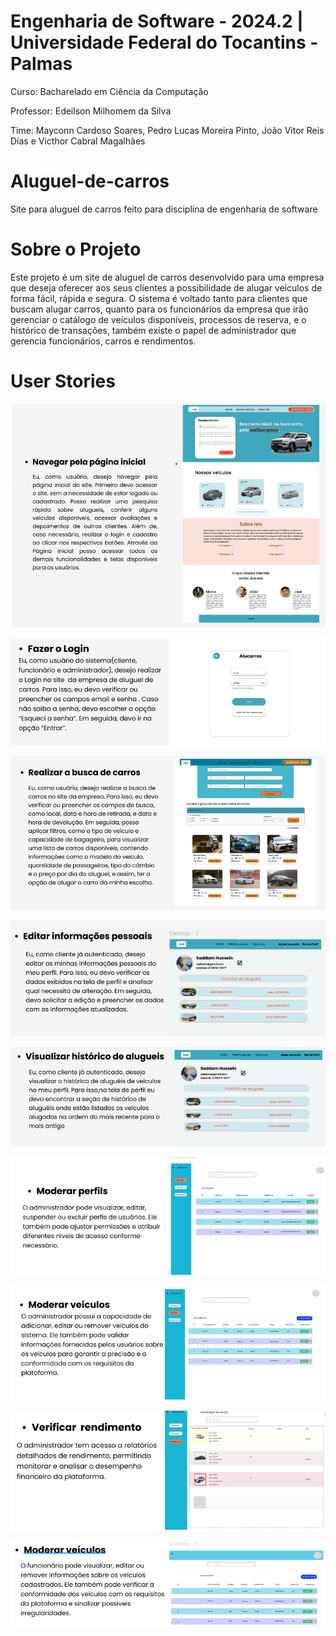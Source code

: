# Engenharia de Software - 2024.2 | Universidade Federal do Tocantins - Palmas

Curso: Bacharelado em Ciência da Computação

Professor: Edeilson Milhomem da Silva

Time: Mayconn Cardoso Soares, Pedro Lucas Moreira Pinto, João Vitor Reis Días e Victhor Cabral Magalhães

# Aluguel-de-carros
Site para aluguel de carros feito para disciplina de engenharia de software 

# Sobre o Projeto
Este projeto é um site de aluguel de carros desenvolvido para uma empresa que deseja oferecer aos seus clientes a possibilidade de alugar veículos de forma fácil, rápida e segura. O sistema é voltado tanto para clientes que buscam alugar carros, quanto para os funcionários da empresa que irão gerenciar o catálogo de veículos disponíveis, processos de reserva, e o histórico de transações, também existe o papel de administrador que gerencia funcionários, carros e rendimentos.

# User Stories
![User Stories Inicial](user%20stories%20inicial.png) 

![User Stories](user%20stories.png) 

![User Stories Busca](user%20stories%20busca.png) 

![User Stories Editar Perfil](user%20stories%20editar%20perfil.png) 

![User Stories Histórico](user%20stories%20historico.png)

![User Stories Moderar Perfil](user%20stories%20moderar%20perfil.png) 


![User Stories Moderar Veículos](user%20stories%20moderar%20veiculos.png) 

![User Stories Rendimentos](user%20stories%20rendimentos.png) 


![User Stories Moderar Veículos Funcionário](user%20stories%20moderar%20veiculos%20funcionario.png) 
